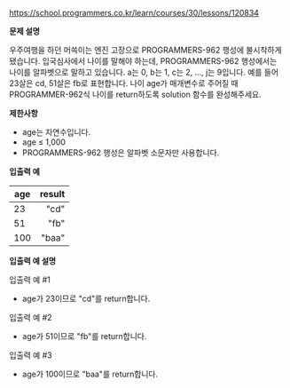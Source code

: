 https://school.programmers.co.kr/learn/courses/30/lessons/120834

**문제 설명**

우주여행을 하던 머쓱이는 엔진 고장으로 PROGRAMMERS-962 행성에 불시착하게 <br> 
됐습니다. 입국심사에서 나이를 말해야 하는데, PROGRAMMERS-962 행성에서는 <br> 
나이를 알파벳으로 말하고 있습니다. a는 0, b는 1, c는 2, ..., j는 9입니다. 예를 들어 <br> 
23살은 cd, 51살은 fb로 표현합니다. 나이 age가 매개변수로 주어질 때 <br> 
PROGRAMMER-962식 나이를 return하도록 solution 함수를 완성해주세요.

**제한사항**

- age는 자연수입니다.
- age ≤ 1,000
- PROGRAMMERS-962 행성은 알파벳 소문자만 사용합니다.

**입출력 예**

| age | 	result |
|-----|--------:|
| 23  |   	"cd" |
| 51  |   	"fb" |
| 100 |  	"baa" |

**입출력 예 설명**

입출력 예 #1

- age가 23이므로 "cd"를 return합니다.

입출력 예 #2

- age가 51이므로 "fb"를 return합니다.

입출력 예 #3

- age가 100이므로 "baa"를 return합니다.